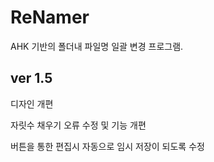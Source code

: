 # ReNamer

AHK 기반의 폴더내 파일명 일괄 변경 프로그램.

## ver 1.5

디자인 개편

자릿수 채우기 오류 수정 및 기능 개편

버튼을 통한 편집시 자동으로 임시 저장이 되도록 수정
